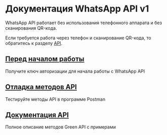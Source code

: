 # Документация WhatsApp API v1

WhatsApp API работает без использования телефонного аппарата и без сканирования QR-кода.

Если требуется работа через телефон и сканирование QR-кода, то обратитесь к разделу [API](/docs/index.html). 

## [Перед началом работы](before-start.md)
Получите ключ авторизации для начала работы с WhatsApp API

## [Отладка методов API](postman-collection.md)
Тестируйте методы API в программе Postman

## [Документация API](api/index.md)
Полное описание методов Green API с примерами